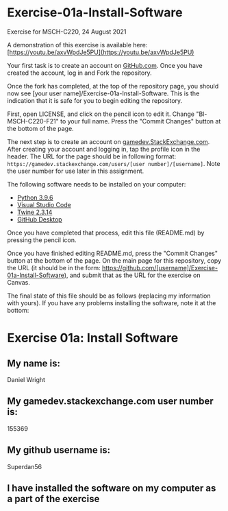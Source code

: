 # Exercise-01a-Install-Software
Exercise for MSCH-C220, 24 August 2021

A demonstration of this exercise is available here: [https://youtu.be/axvWpdJe5PU](https://youtu.be/axvWpdJe5PU)

Your first task is to create an account on [GitHub.com](https://github.com/). Once you have created the account, log in and Fork the repository.

Once the fork has completed, at the top of the repository page, you should now see [your user name]/Exercise-01a-Install-Software. This is the indication that it is safe for you to begin editing the repository.

First, open LICENSE, and click on the pencil icon to edit it. Change "Bl-MSCH-C220-F21" to your full name. Press the "Commit Changes" button at the bottom of the page.

The next step is to create an account on [gamedev.StackExchange.com](https://gamedev.stackexchange.com/). After creating your account and logging in, tap the profile icon in the header. The URL for the page should be in following format: `https://gamedev.stackexchange.com/users/[user number]/[username]`. Note the user number for use later in this assignment.

The following software needs to be installed on your computer:

 - [Python 3.9.6](https://www.python.org/downloads/)
 - [Visual Studio Code](https://code.visualstudio.com/)
 - [Twine 2.3.14](http://twinery.org/)
 - [GitHub Desktop](https://desktop.github.com/)

Once you have completed that process, edit this file (README.md) by pressing the pencil icon.

Once you have finished editing README.md, press the "Commit Changes" button at the bottom of the page. On the main page for this repository, copy the URL (it should be in the form: https://github.com/[username]/Exercise-01a-Install-Software), and submit that as the URL for the exercise on Canvas.

The final state of this file should be as follows (replacing my information with yours). If you have any problems installing the software, note it at the bottom:

# Exercise 01a: Install Software

## My name is:
Daniel Wright

## My gamedev.stackexchange.com user number is:
155369

## My github username is:
Superdan56

## I have installed the software on my computer as a part of the exercise
